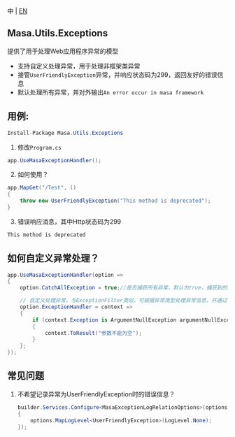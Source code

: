 中 | [EN](README.md)

## Masa.Utils.Exceptions

提供了用于处理Web应用程序异常的模型

* 支持自定义处理异常，用于处理非框架类异常
* 接管`UserFriendlyException`异常，并响应状态码为299，返回友好的错误信息
* 默认处理所有异常，并对外输出`An error occur in masa framework`

## 用例:

``` C#
Install-Package Masa.Utils.Exceptions
```

1. 修改`Program.cs`

``` C#
app.UseMasaExceptionHandler();
```

2. 如何使用？

``` C#
app.MapGet("/Test", ()
{
    throw new UserFriendlyException("This method is deprecated");
}
```

3. 错误响应消息，其中Http状态码为299

``` js
This method is deprecated
```

## 如何自定义异常处理？

``` C#
app.UseMasaExceptionHandler(option =>
{
    option.CatchAllException = true;//是否捕获所有异常，默认为true，捕获到的异常默认输出：An error occur in masa framework

    // 自定义处理异常，与ExceptionFilter类似，可根据异常类型处理异常信息，并通过ToResult方法输出响应结果
    option.ExceptionHandler = context =>
    {
        if (context.Exception is ArgumentNullException argumentNullException)
        {
            context.ToResult("参数不能为空");
        }
    };
});
```

## 常见问题

1. 不希望记录异常为UserFriendlyException时的错误信息？

    ``` C#
    builder.Services.Configure<MasaExceptionLogRelationOptions>(options =>
    {
        options.MapLogLevel<UserFriendlyException>(LogLevel.None);
    });
    ```
